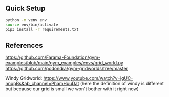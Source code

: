 ## Quick Setup
```bash
python -m venv env
source env/bin/activate
pip3 install -r requirements.txt
```

## References
https://github.com/Farama-Foundation/gym-examples/blob/main/gym_examples/envs/grid_world.py
https://github.com/podondra/gym-gridworlds/tree/master

Windy Gridworld: https://www.youtube.com/watch?v=igUC-nnopBs&ab_channel=PhamHuuDat (here the definition of windy is different but because our grid is small we won't bother with it right now)